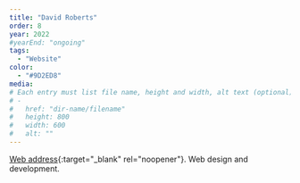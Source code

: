 ```yaml
---
title: "David Roberts"
order: 8
year: 2022
#yearEnd: "ongoing"
tags: 
  - "Website"
color: 
  - "#9D2ED8"
media: 
# Each entry must list file name, height and width, alt text (optional)
# -
#   href: "dir-name/filename"
#   height: 800
#   width: 600
#   alt: ""
---
```

[Web address](https://davidjamesroberts.com/){:target="_blank" rel="noopener"}.
Web design and development.
